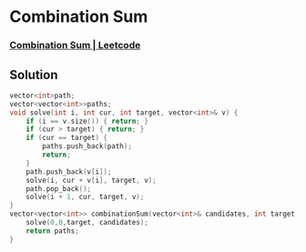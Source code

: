 # Combination Sum
### [Combination Sum | Leetcode](https://leetcode.com/problems/combination-sum/)

## Solution 
```cpp
vector<int>path; 
vector<vector<int>>paths;
void solve(int i, int cur, int target, vector<int>& v) {
    if (i == v.size()) { return; }
    if (cur > target) { return; }
    if (cur == target) {
        paths.push_back(path);
        return;
    }
    path.push_back(v[i]);
    solve(i, cur + v[i], target, v);
    path.pop_back();
    solve(i + 1, cur, target, v);
}
vector<vector<int>> combinationSum(vector<int>& candidates, int target) {
    solve(0,0,target, candidates);
    return paths;
}
```
